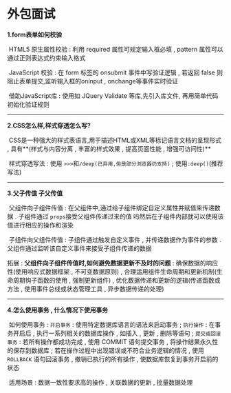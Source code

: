 # 外包面试

**1.form表单如何校验**

​	HTML5 原生属性校验 : 利用 required 属性可规定输入框必填 , pattern 属性可以通过正则表达式约束输入格式

​	JavaScript 校验 : 在 form 标签的 onsubmit 事件中写验证逻辑 , 若返回 false 则阻止表单提交,监听输入框的oninput , onchange等事件实时验证

​	借助JavaScript库 : 使用如 JQuery Validate 等库,先引入库文件, 再用简单代码初始化验证规则

****

**2.CSS怎么样,样式穿透怎么写?**

​	CSS是一种强大的样式表语言,用于描述HTML或XML等标记语言文档的呈现形式 , 具有**(样式与内容分离 , 丰富的样式效果 , 提高页面性能 , 增强可访问性)**

​	样式穿透写法 : 使用 `>>>`和`/deep(已弃用,但是部分浏览器仍支持)` ; 使用`:deep()`(推荐写法) 

****

**3.父子传值 子父传值**

​	父组件向子组件传值 : 在父组件中,通过给子组件绑定自定义属性并赋值来传递数据 . 子组件通过 `props`接受父组件传递过来的值 吗然后在子组件内部就可以使用该值进行相应的操作和渲染

​	子组件向父组件传值 : 子组件通过触发自定义事件 , 并传递数据作为事件的参数 . 父组件通过监听该自定义事件来接受子组件传递的数据

拓展 : **父组件向子组件传值时,如何避免数据更新不及时的问题** : 确保数据的响应性(使用响应式数据框架 , 不可变数据原则) , 合理运用组件生命周期和更新机制(生命周期钩子函数的使用 , 强制更新组件) , 优化数据传递和更新的逻辑(传递函数或方法 , 使用事件总线或状态管理工具 , 异步数据传递的处理)

****

**4.怎么使用事务 , 什么情况下使用事务**

​	如何使用事务 : `开启事务` : 使用特定数据库语言的语法来启动事务 ; `执行操作` : 在事务开启后 , 执行一系列相关的数据库操作 , 如插入 , 更新 , 删除等语句 ; `提交或回滚事务` : 若所有操作都成功完成 , 使用 COMMIT 语句提交事务 , 将操作结果永久性的保存到数据库 ; 若在操作过程中出现错误或不符合业务逻辑的情况 , 使用 `ROLLBACK` 语句回滚事务 , 撤销已执行的所有操作 , 使数据库恢复到事务开启前的状态

​	适用场景 : 数据一致性要求高的操作 , 关联数据的更新 , 批量数据处理